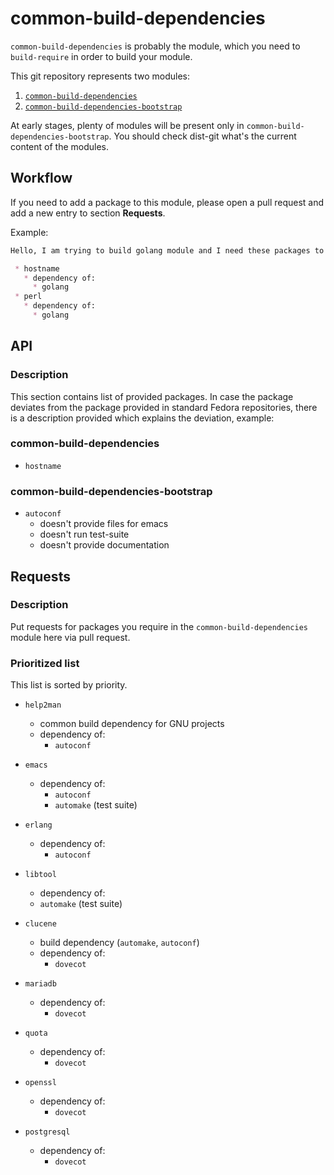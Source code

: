# common-build-dependencies

`common-build-dependencies` is probably the module, which you need to
`build-require` in order to build your module.

This git repository represents two modules:

 1. [`common-build-dependencies`](http://pkgs.fedoraproject.org/cgit/modules/common-build-dependencies.git/)
 2. [`common-build-dependencies-bootstrap`](http://pkgs.fedoraproject.org/cgit/modules/common-build-dependencies-bootstrap.git/)

At early stages, plenty of modules will be present only in
`common-build-dependencies-bootstrap`. You should check dist-git what's the
current content of the modules.


## Workflow

If you need to add a package to this module, please open a pull request and add
a new entry to section **Requests**.

Example:

```markdown
Hello, I am trying to build golang module and I need these packages to be included in this module:

 * hostname
   * dependency of:
     * golang
 * perl
   * dependency of:
     * golang
```


## API

### Description

This section contains list of provided packages. In case the package deviates
from the package provided in standard Fedora repositories, there is a
description provided which explains the deviation, example:

### common-build-dependencies

 * `hostname`


### common-build-dependencies-bootstrap

 * `autoconf`
   * doesn't provide files for emacs
   * doesn't run test-suite
   * doesn't provide documentation


## Requests


### Description

Put requests for packages you require in the `common-build-dependencies` module here via pull request.


### Prioritized list

This list is sorted by priority.

 * `help2man`
   * common build dependency for GNU projects
   * dependency of:
     * `autoconf`

 * `emacs`
   * dependency of:
     * `autoconf`
     * `automake` (test suite)

 * `erlang`
   * dependency of:
     * `autoconf`

 * `libtool`
   * dependency of:
    * `automake` (test suite)

 * `clucene`
   * build dependency (`automake`, `autoconf`)
   * dependency of:
     * `dovecot`

 * `mariadb`
   * dependency of:
     * `dovecot`

 * `quota`
   * dependency of:
     * `dovecot`

 * `openssl`
   * dependency of:
     * `dovecot`

 * `postgresql`
   * dependency of:
     * `dovecot`
